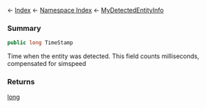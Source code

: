 ← [Index](Api-Index) ← [Namespace Index](Namespace-Index) ← [MyDetectedEntityInfo](Sandbox.ModAPI.Ingame.MyDetectedEntityInfo)

### Summary

```csharp
public long TimeStamp
```

Time when the entity was detected. This field counts milliseconds, compensated for simspeed

### Returns

[long](https://docs.microsoft.com/en-us/dotnet/api/system.int64?view=netframework-4.6)

